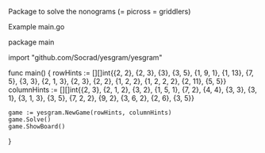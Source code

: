 Package to solve the nonograms (= picross = griddlers)

Example main.go

package main

import "github.com/Socrad/yesgram/yesgram"

func main() {
	rowHints := [][]int{{2, 2}, {2, 3}, {3}, {3, 5}, {1, 9, 1}, {1, 13}, {7, 5}, {3, 3}, {2, 1, 3}, {2, 3}, {2, 2}, {1, 2, 2}, {1, 2, 2, 2}, {2, 11}, {5, 5}}
	columnHints := [][]int{{2, 3}, {2, 1, 2}, {3, 2}, {1, 5, 1}, {7, 2}, {4, 4}, {3, 3}, {3, 1}, {3, 1, 3}, {3, 5}, {7, 2, 2}, {9, 2}, {3, 6, 2}, {2, 6}, {3, 5}}
 
	game := yesgram.NewGame(rowHints, columnHints)
	game.Solve()
	game.ShowBoard()
}
